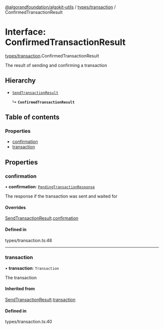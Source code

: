 [@algorandfoundation/algokit-utils](../README.md) / [types/transaction](../modules/types_transaction.md) / ConfirmedTransactionResult

# Interface: ConfirmedTransactionResult

[types/transaction](../modules/types_transaction.md).ConfirmedTransactionResult

The result of sending and confirming a transaction

## Hierarchy

- [`SendTransactionResult`](types_transaction.SendTransactionResult.md)

  ↳ **`ConfirmedTransactionResult`**

## Table of contents

### Properties

- [confirmation](types_transaction.ConfirmedTransactionResult.md#confirmation)
- [transaction](types_transaction.ConfirmedTransactionResult.md#transaction)

## Properties

### confirmation

• **confirmation**: [`PendingTransactionResponse`](types_algod.PendingTransactionResponse.md)

The response if the transaction was sent and waited for

#### Overrides

[SendTransactionResult](types_transaction.SendTransactionResult.md).[confirmation](types_transaction.SendTransactionResult.md#confirmation)

#### Defined in

types/transaction.ts:48

___

### transaction

• **transaction**: `Transaction`

The transaction

#### Inherited from

[SendTransactionResult](types_transaction.SendTransactionResult.md).[transaction](types_transaction.SendTransactionResult.md#transaction)

#### Defined in

types/transaction.ts:40
